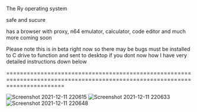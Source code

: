 The Ry operating system

safe and sucure

has a browser with proxy, n64 emulator, calculator, code editor and much more coming soon

Please note this is in beta right now so there may be bugs
must be installed to C drive to function and sent to desktop
if you dont now how I have very detailed instructions down below

=============================================================================================================================



![Screenshot 2021-12-11 220615](https://user-images.githubusercontent.com/91672714/145702306-1bf19d09-3978-4fe7-8a76-c8fdcaef9e0d.png)
![Screenshot 2021-12-11 220633](https://user-images.githubusercontent.com/91672714/145702315-2f977299-d06a-44d9-88b4-c836f01ed95e.png)
![Screenshot 2021-12-11 220648](https://user-images.githubusercontent.com/91672714/145702317-ff7f009d-3f16-41c4-a56e-9a8433c84c69.png)
